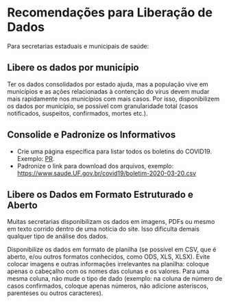 # Recomendações para Liberação de Dados

Para secretarias estaduais e municipais de saúde:

## Libere os dados por município

Ter os dados consolidados por estado ajuda, mas a população vive em municípios
e as ações relacionadas à contenção do vírus devem mudar mais rapidamente nos
municípios com mais casos. Por isso, disponibilizem os dados por município, se
possível com granularidade total (casos notificados, suspeitos, confirmados,
mortes etc.).


## Consolide e Padronize os Informativos

- Crie uma página específica para listar todos os boletins do COVID19. Exemplo:
  [PR](http://www.saude.pr.gov.br/modules/conteudo/conteudo.php?conteudo=3507).
- Padronize o link para download dos arquivos, exemplo:
  https://www.saude.UF.gov.br/covid19/boletim-2020-03-20.csv


## Libere os Dados em Formato Estruturado e Aberto

Muitas secretarias disponibilizam os dados em imagens, PDFs ou mesmo em texto
corrido dentro de uma notícia do site. Isso dificulta demais qualquer tipo de
análise dos dados.

Disponibilize os dados em formato de planilha (se possível em CSV, que é
aberto, e/ou outros formatos conhecidos, como ODS, XLS, XLSX). Evite colocar
imagens e outras informações irrelevantes na planilha: coloque apenas o
cabeçalho com os nomes das colunas e os valores. Para uma mesma coluna, não
mude o tipo de dado (exemplo: na coluna de número de casos confirmados, coloque
apenas números, não adicione asteriscos, parenteses ou outros caracteres).
